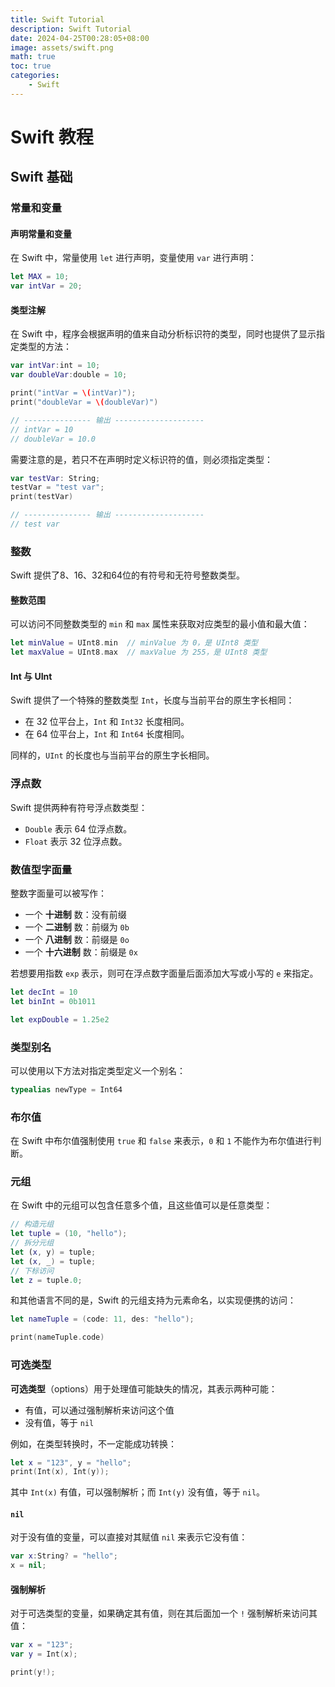 ```yaml
---
title: Swift Tutorial
description: Swift Tutorial
date: 2024-04-25T00:28:05+08:00
image: assets/swift.png
math: true
toc: true
categories:
    - Swift
---
```


# Swift 教程

## Swift 基础
### 常量和变量
#### 声明常量和变量

在 Swift 中，常量使用 `let` 进行声明，变量使用 `var` 进行声明：

```swift
let MAX = 10;
var intVar = 20;
```

#### 类型注解

在 Swift 中，程序会根据声明的值来自动分析标识符的类型，同时也提供了显示指定类型的方法：

```swift
var intVar:int = 10;
var doubleVar:double = 10;

print("intVar = \(intVar)");
print("doubleVar = \(doubleVar)")

// --------------- 输出 --------------------
// intVar = 10
// doubleVar = 10.0
```

需要注意的是，若只不在声明时定义标识符的值，则必须指定类型：

```swift
var testVar: String;
testVar = "test var";
print(testVar)

// --------------- 输出 --------------------
// test var
```

### 整数

Swift 提供了8、16、32和64位的有符号和无符号整数类型。

#### 整数范围

可以访问不同整数类型的 `min` 和 `max` 属性来获取对应类型的最小值和最大值：

```swift
let minValue = UInt8.min  // minValue 为 0，是 UInt8 类型
let maxValue = UInt8.max  // maxValue 为 255，是 UInt8 类型
```

#### Int 与 UInt

Swift 提供了一个特殊的整数类型 `Int`，长度与当前平台的原生字长相同：

- 在 32 位平台上，`Int` 和 `Int32` 长度相同。
- 在 64 位平台上，`Int` 和 `Int64` 长度相同。

同样的，`UInt` 的长度也与当前平台的原生字长相同。

### 浮点数

Swift 提供两种有符号浮点数类型：

- `Double` 表示 64 位浮点数。
- `Float` 表示 32 位浮点数。

### 数值型字面量

整数字面量可以被写作：

- 一个 **十进制** 数：没有前缀
- 一个 **二进制** 数：前缀为 `0b`
- 一个 **八进制** 数：前缀是 `0o`
- 一个 **十六进制** 数：前缀是 `0x`

若想要用指数 `exp` 表示，则可在浮点数字面量后面添加大写或小写的 `e` 来指定。

```swift
let decInt = 10
let binInt = 0b1011

let expDouble = 1.25e2
```

### 类型别名

可以使用以下方法对指定类型定义一个别名：

```swift
typealias newType = Int64
```

### 布尔值

在 Swift 中布尔值强制使用 `true` 和 `false` 来表示，`0` 和 `1` 不能作为布尔值进行判断。

### 元组

在 Swift 中的元组可以包含任意多个值，且这些值可以是任意类型：

```swift
// 构造元组
let tuple = (10, "hello");
// 拆分元组
let (x, y) = tuple;
let (x, _) = tuple;
// 下标访问
let z = tuple.0;
```

和其他语言不同的是，Swift 的元组支持为元素命名，以实现便携的访问：

```swift
let nameTuple = (code: 11, des: "hello");

print(nameTuple.code)
```

### 可选类型

**可选类型**（options）用于处理值可能缺失的情况，其表示两种可能：

- 有值，可以通过强制解析来访问这个值
- 没有值，等于 `nil`

例如，在类型转换时，不一定能成功转换：

```swift
let x = "123", y = "hello";
print(Int(x), Int(y));
```

其中 `Int(x)` 有值，可以强制解析；而 `Int(y)` 没有值，等于 `nil`。

#### `nil`

对于没有值的变量，可以直接对其赋值 `nil` 来表示它没有值：

```swift
var x:String? = "hello";
x = nil;
```

#### 强制解析

对于可选类型的变量，如果确定其有值，则在其后面加一个 `!` 强制解析来访问其值：

```swift
var x = "123";
var y = Int(x);

print(y!);
```

